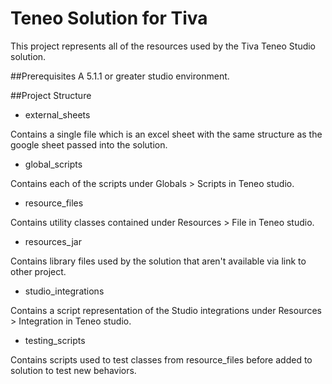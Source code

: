 # Teneo Solution for Tiva

This project represents all of the resources used by the Tiva Teneo Studio solution.

##Prerequisites
A 5.1.1 or greater studio environment.

##Project Structure
* external_sheets

Contains a single file which is an excel sheet with the same structure as the google sheet passed into the solution.

* global_scripts

Contains each of the scripts under Globals > Scripts in Teneo studio.

* resource_files

Contains utility classes contained under Resources > File in Teneo studio.

* resources_jar

Contains library files used by the solution that aren't available via link to other project.

* studio_integrations

Contains a script representation of the Studio integrations under Resources > Integration in Teneo studio.

* testing_scripts 

Contains scripts used to test classes from resource_files before added to solution to test new behaviors.

